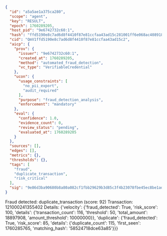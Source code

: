 ```json
{
  "id": "a5a5ae1a375ca280",
  "scope": "agent",
  "key": "RESULT",
  "epoch": 1760289205,
  "host_pid": "9e6742732c60:1",
  "hash": "ffd5190e8c7ad6d8f4410f87e81ccfaa43ad15c281001ff6e068ac408918a604",
  "cid": "QmV1ffd5190e8c7ad6d8f4410f87e81ccfaa43ad15c2",
  "aicp": {
    "prov": {
      "issuer": "9e6742732c60:1",
      "created_at": 1760289205,
      "method": "automated_fraud_detection",
      "vc_type": "VerifiableCredential"
    },
    "ucon": {
      "usage_constraints": [
        "no_pii_export",
        "audit_required"
      ],
      "purpose": "fraud_detection_analysis",
      "enforcement": "mandatory"
    },
    "eval": {
      "confidence": 1.0,
      "evidence_count": 0,
      "review_status": "pending",
      "evaluated_at": 1760289205
    }
  },
  "sources": [],
  "edges": [],
  "metrics": {},
  "thresholds": {},
  "tags": [
    "fraud",
    "duplicate_transaction",
    "risk_critical"
  ],
  "sig": "9e86d3ba90680b8a80a082cf1fbb29629b3d85c3f4b23078fbe45ec8be1ad04d"
}
```

Fraud detected: duplicate_transaction (score: 92)
Transaction: 121000241355402
Details: {'velocity': {'fraud_detected': True, 'risk_score': 100, 'details': {'transaction_count': 116, 'threshold': 50, 'total_amount': 18897908, 'amount_threshold': 10000000}}, 'duplicate': {'fraud_detected': True, 'risk_score': 85, 'details': {'duplicate_count': 115, 'first_seen': 1760285765, 'matching_hash': '58524718dce63a85'}}}